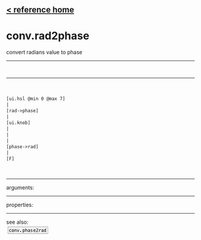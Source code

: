 [< reference home](ceammc_lib.html)
---

# conv.rad2phase


convert radians value to phase

---

<br>


---


```


[ui.hsl @min 0 @max 7]
|
[rad->phase]
|
[ui.knob]
|
|
|
[phase->rad]
|
[F]

            
```

---
arguments:


---
properties:


---
see also:<br>
[![conv.phase2rad](img/object_conv.phase2rad.png)](conv.phase2rad.html)
